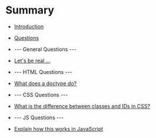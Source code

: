 # Summary

* [Introduction](README.md)
* [Questions](questions.md)



* --- General Questions ---
* [Let's be real ...](general/bereal.md)



* --- HTML Questions ---
* [What does a doctype do?](html/doctype.md)



* --- CSS Questions ---
* [What is the difference between classes and IDs in CSS?](css/idvsclass.md)



* --- JS Questions ---
* [Explain how this works in JavaScript](js/this.md)
